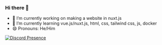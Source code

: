### Hi there 👋
- 🔭 I’m currently working on making a website in nuxt.js
- 🌱 I’m currently learning vue.js/nuxt.js, html, css, tailwind css, js, docker
- 😄 Pronouns: He/Him

[![Discord Presence](https://lanyard.cnrad.dev/api/382579396848123914?hideDiscrim=true)]()

<!--
**Nunya-9018/Nunya-9018** is a ✨ _special_ ✨ repository because its `README.md` (this file) appears on your GitHub profile.

Here are some ideas to get you started:

- 🔭 I’m currently working on making a website in nuxt.js
- 🌱 I’m currently learning vue.js/nuxt.js, html, css, tailwind css, js, docker
- 👯 I’m looking to collaborate on ...
- 🤔 I’m looking for help with ...
- 💬 Ask me about how to use docker 
- 📫 How to reach me: ...
- 😄 Pronouns: He/Him
- ⚡ Fun fact: ...
-->
